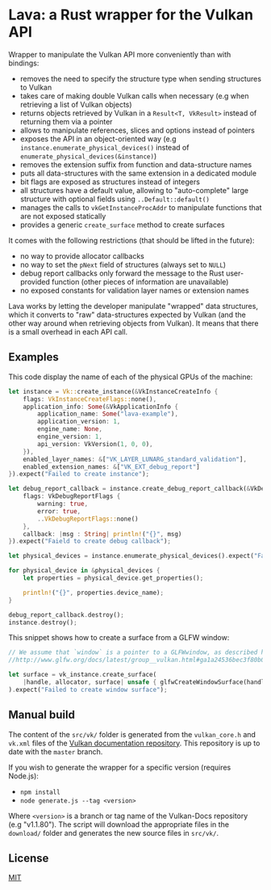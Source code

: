 # Lava: a Rust wrapper for the Vulkan API

Wrapper to manipulate the Vulkan API more conveniently than with bindings:

- removes the need to specify the structure type when sending structures to Vulkan
- takes care of making double Vulkan calls when necessary (e.g when retrieving a list of Vulkan objects)
- returns objects retrieved by Vulkan in a `Result<T, VkResult>` instead of returning them via a pointer
- allows to manipulate references, slices and options instead of pointers
- exposes the API in an object-oriented way (e.g `instance.enumerate_physical_devices()` instead of `enumerate_physical_devices(&instance)`)
- removes the extension suffix from function and data-structure names
- puts all data-structures with the same extension in a dedicated module
- bit flags are exposed as structures instead of integers
- all structures have a default value, allowing to "auto-complete" large structure with optional fields using `..Default::default()`
- manages the calls to `vkGetInstanceProcAddr` to manipulate functions that are not exposed statically
- provides a generic `create_surface` method to create surfaces

It comes with the following restrictions (that should be lifted in the future):

- no way to provide allocator callbacks
- no way to set the `pNext` field of structures (always set to `NULL`)
- debug report callbacks only forward the message to the Rust user-provided function (other pieces of information are unavailable)
- no exposed constants for validation layer names or extension names

Lava works by letting the developer manipulate "wrapped" data structures, which it converts to "raw" data-structures
expected by Vulkan (and the other way around when retrieving objects from Vulkan).
It means that there is a small overhead in each API call.

## Examples

This code display the name of each of the physical GPUs of the machine:

```rust
let instance = Vk::create_instance(&VkInstanceCreateInfo {
    flags: VkInstanceCreateFlags::none(),
    application_info: Some(&VkApplicationInfo {
        application_name: Some("lava-example"),
        application_version: 1,
        engine_name: None,
        engine_version: 1,
        api_version: VkVersion(1, 0, 0),
    }),
    enabled_layer_names: &["VK_LAYER_LUNARG_standard_validation"],
    enabled_extension_names: &["VK_EXT_debug_report"]
}).expect("Failed to create instance");

let debug_report_callback = instance.create_debug_report_callback(&VkDebugReportCallbackCreateInfo {
    flags: VkDebugReportFlags {
        warning: true,
        error: true,
        ..VkDebugReportFlags::none()
    },
    callback: |msg : String| println!("{}", msg)
}).expect("Faield to create debug callback");

let physical_devices = instance.enumerate_physical_devices().expect("Failed to retrieve physical devices");

for physical_device in &physical_devices {
    let properties = physical_device.get_properties();

    println!("{}", properties.device_name);
}

debug_report_callback.destroy();
instance.destroy();
```

This snippet shows how to create a surface from a GLFW window:

```rust
// We assume that `window` is a pointer to a GLFWwindow, as described here:
//http://www.glfw.org/docs/latest/group__vulkan.html#ga1a24536bec3f80b08ead18e28e6ae965

let surface = vk_instance.create_surface(
    |handle, allocator, surface| unsafe { glfwCreateWindowSurface(handle, self._window, allocator, surface) }
).expect("Failed to create window surface");
```

## Manual build

The content of the `src/vk/` folder is generated from the `vulkan_core.h` and `vk.xml` files of the
[Vulkan documentation repository](https://github.com/KhronosGroup/Vulkan-Docs).
This repository is up to date with the `master` branch.

If you wish to generate the wrapper for a specific version (requires Node.js):

- `npm install`
- `node generate.js --tag <version>`

Where `<version>` is a branch or tag name of the Vulkan-Docs repository (e.g "v1.1.80").
The script will download the appropriate files in the `download/` folder and generates the
new source files in `src/vk/`.

## License

[MIT](https://opensource.org/licenses/MIT)